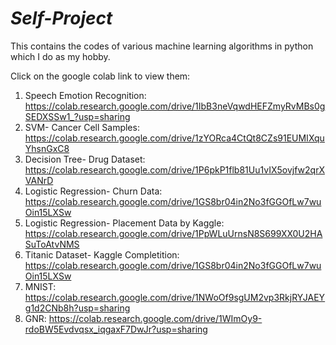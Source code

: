 # _Self-Project_

This contains the codes of various machine learning algorithms in python which I do as my hobby.

Click on the google colab link to view them:
1) Speech Emotion Recognition: https://colab.research.google.com/drive/1IbB3neVqwdHEFZmyRvMBs0gSEDXSSw1_?usp=sharing
2) SVM- Cancer Cell Samples: https://colab.research.google.com/drive/1zYORca4CtQt8CZs91EUMIXquYhsnGxC8
3) Decision Tree- Drug Dataset: https://colab.research.google.com/drive/1P6pkP1flb81Uu1vIX5ovjfw2qrXVANrD
4) Logistic Regression- Churn Data: https://colab.research.google.com/drive/1GS8br04in2No3fGGOfLw7wuOin15LXSw
5) Logistic Regression- Placement Data by Kaggle: https://colab.research.google.com/drive/1PpWLuUrnsN8S699XX0U2HASuToAtvNMS
6) Titanic Dataset- Kaggle Completition: https://colab.research.google.com/drive/1GS8br04in2No3fGGOfLw7wuOin15LXSw
7) MNIST: https://colab.research.google.com/drive/1NWoOf9sgUM2vp3RkjRYJAEYg1d2CNb8h?usp=sharing
8) GNR: https://colab.research.google.com/drive/1WImOy9-rdoBW5Evdvqsx_iqgaxF7DwJr?usp=sharing
